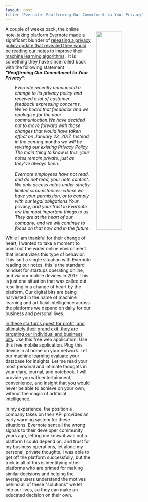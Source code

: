 ```yaml
---
layout: post
title: 'Evernote: Reaffirming Our Commitment to Your Privacy'
---
```

<p><img style="padding: 15px;" src="http://kinlane-productions.s3.amazonaws.com/api_evangelist_site/blog/screen_shot_2017_01_10_at_1.23.35_pm.png" alt="" width="40%" align="right" /></p>
<p>A couple of weeks back, the online note-taking platform Evernote made a significant&nbsp;blunder&nbsp;of&nbsp;<a href="https://help.evernote.com/hc/en-us/articles/235660588">releasing a privacy policy update that revealed they would be reading our notes to improve their machine learning algorithms</a>. &nbsp;It is something they have since rolled back with the following statement <em><strong>"Reaffirming Our Commitment to Your Privacy"</strong></em>:</p>
<p style="padding-left: 30px;"><em>Evernote recently announced a change to its privacy policy and received a lot of customer feedback expressing concerns. We&rsquo;ve heard that feedback and we apologize for the poor communication.We have decided not to move forward with those changes that would have taken effect on January 23, 2017. Instead, in the coming </em>months<em> we will be revising our existing Privacy Policy. The main thing to know is this: your notes remain private, just as they&rsquo;ve always been.</em><br /><br /><em>Evernote employees have not read, and do not read, your note content. We only access notes under strictly limited circumstances: where we have your permission, or to comply with our legal obligations.Your </em>privacy,<em> and your trust in Evernote are the most important things to us. They are at the heart of our company, and we will continue to focus on that now and in the future.</em></p>
<p>While I am thankful for their change of heart, I wanted to take a moment to point out the wider online environment that incentivizes this type of behavior. This isn't a single situation with Evernote reading our notes, this is the standard mindset for startups operating online, and via our mobile devices in 2017. This is just one situation that was called out, resulting in a change of heart by the platform. Our digital bits are being harvested in the name of machine learning and artificial intelligence across the platforms we depend on daily for our business and personal lives.&nbsp;</p>
<p><a href="https://apievangelist.com/2017/01/09/the-api-driven-marketplace-that-is-my-digital-self/">In these startup's quest for profit, and ultimately their grand exit, they are targeting our individual and business bits</a>. Use this free web application. Use this free mobile application. Plug this device in at home on your network. Let our machine learning evaluate your database for insights. Let me read your most personal and intimate thoughts in your diary, journal, and notebook. I will provide you with entertainment, convenience, and insight that you would never be able to achieve on your own, without the magic of artificial intelligence.</p>
<p>In my experience, the position a company takes on their API provides an early warning system for these situations. Evernote sent all the wrong signals to their developer community years ago, letting me know it was not a platform I could depend on, and trust for my business operations, let alone my personal, private thoughts. I was able to get off the platform successfully, but the trick in all of this is identifying other platforms who are primed for making similar decisions&nbsp;and helping the average users understand the motives behind all of these "solutions" we let into our lives, so they can make an educated decision on their own.</p>